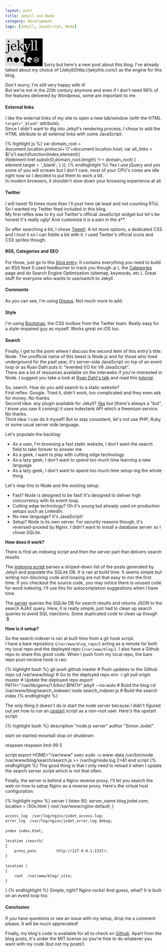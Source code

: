 ```yaml
---
layout: post
title: Jekyll and Node
category: development 
tags: [Jekyll, JavaScript, Node]
---
```

<img src="/img/technology/2011-09-12-jekyll-and-node/jekyll_node.png" class="post-img float-left"/>
Sorry but here's a new post about this blog. I've already talked about my choice of [Jekyll](http://jekyllrb.com/) as the engine for this blog.

Don't worry, I'm still very happy with it!  
But we're not in the 20th century anymore and even if I don't need 99% of the features delivered by Wordpress, some are important to me.

#### External links
I like the external links of my site to open a new tab/window (with the HTML `target="_blank"` attribute).  
Since I didn't want to dig into Jekyll's rendering process, I chose to add the HTML attribute to all external links with some JavaScript:  

{% highlight js %}
var domain_root = document.location.protocol+'//'+document.location.host;
var all_links = $('a').each(function(index,element){
  if(element.href.substr(0,domain_root.length) !== domain_root)
  {
    element.target = '_blank';
  }
});
{% endhighlight %}
Yes I use jQuery and yes some of you will scream but I don't care, most of your CPU's cores are idle right now so I decided to put them to work a bit.  
In modern browsers, it shouldn't slow down your browsing experience at all.

#### Twitter
I will tweet 10 times more than I'll post here (at least and not counting RTs). So I wanted my Twitter feed included in this blog.  
My first reflex was to try out Twitter's official JavaScript widget but let's be honest it's really ugly! And customize it is a pain in the a**.

So after searching a bit, I chose [Tweet!](http://tweet.seaofclouds.com/). A lot more options, a dedicated CSS and I host it so I can fiddle a bit with it.  I used Twitter's official icons and CSS sprites though.

#### RSS, Categories and SEO
For those, just go to this [blog entry](http://vitobotta.com/how-to-migrate-from-wordpress-to-jekyll/). It contains everything you need to build an RSS feed (I used feedburner to track you though :p ), the [Categories](http://localhost:4000/categories/index.html) page and do Search Engine Optimization (sitemap, keywords, etc.). Great stuff for everyone who wants to use/switch to Jekyll.

#### Comments
As you can see, I'm using [Disqus](http://disqus.com/). Not much more to add.

#### Style
I'm using [Bootstrap](http://twitter.github.com/bootstrap/), the CSS toolbox from the Twitter team. Really easy for a style-impaired guy as myself. Works great on iOS too.

#### Search
Finally, I get to the point where I discuss the second item of this entry's title: Node. The unofficial name of this beast is Node.js and for those who lived underground for the past year, it's server-side JavaScript on top of an event loop or as Ryan Dahl puts it: "evented I/O for V8 JavaScript".  
There are a lot of resources available on the interwebs if you're interested in Node. I suggest you take a look at [Ryan Dahl's talk](http://www.youtube.com/watch?v=jo_B4LTHi3I) and read this [tutorial](http://nodebeginner.org/).

So, search. How do you add search to a static website?  
First reflex: Google. Tried it, didn't work, too complicated and they even ask for money. No thanks.  
Second idea: any plugin available for Jekyll? [Yes](https://github.com/PascalW/jekyll_indextank) but (there's always a "but", I know you saw it coming) it uses indextank API which a freemium service. No thanks.  
Third idea: I can do it myself! But to stay consistent, let's not use PHP, Ruby or some usual server side language.  

Let's populate the backlog:

* As a user, I'm browsing a fast static website, I don't want the search field to take forever to answer me
* As a geek, I want to play with cutting edge technology
* As a lazy geek, I don't want to spend too much time learning a new language
* As a lazy geek, I don't want to spend too much time setup-ing the whole thing

Let's map this to Node and the existing setup:

* Fast? Node is designed to be fast! It's designed to deliver high concurrency with its event-loop.
* Cutting edge technology? Oh it's young but already used on production setups such as LinkedIn.
* No new language? It's JavaScript!
* Setup? Node is its own server. For security reasons though, it's reversed-proxied by Nginx. I didn't want to install a database server so I chose SQLite.

**How does it work?**

There is first an indexing script and then the server part that delivers search results.

The [indexing script](https://github.com/simonjodet/blog/blob/master/search_indexer/search_indexer.js) parses a striped-down list of the posts generated by Jekyll and populate the SQLite DB. It is ran at build time. It seems simple but writing non-blocking code and looping are not that easy to mix the first time. If you checkout the source code, you may notice there is unused code for word indexing. I'll use this for autocompletion suggestions when I have time.

The [server](https://github.com/simonjodet/blog/blob/master/search/search.js) queries the SQLite DB for search results and returns JSON to the search AJAX query. Here, it is really simple, just had to clean up search queries to avoid SQL injections. Some duplicated code to clean up though :$

**How is it setup?**

So the search indexer is ran at built time from a git hook script.  
I have a bare repository (`/var/www/blog_repo/`) acting as a remote for both my local repo and the deployed repo (`/var/www/blog/`). I also have a Github repo to share this *great* code. When I push from my local repo, the bare repo post-receive hook is ran:

{% highlight bash %}
git push github master # Push updates to the Github repo
cd /var/www/blog/ # Go to the deployed repo
env -i git pull origin master # Update the deployed repo
export PATH="/var/lib/gems/1.8/bin/:$PATH"
jekyll --no-auto # Build the blog 
cd /var/www/blog/search_indexer/
node search_indexer.js # Build the search index
{% endhighlight %}

The only thing it doesn't do is start the node server because I didn't figured out yet how to run an [upstart](http://upstart.ubuntu.com/) script as a non-root user. Here's the upstart script:

{% highlight bash %}
description "node.js server"
author      "Simon Jodet"

start on started mountall
stop on shutdown

respawn
respawn limit 99 5

script
    export HOME="/var/www"
    exec sudo -u www-data /usr/bin/node /var/www/blog/search/search.js >> /var/log/node.log 2>&1
end script
{% endhighlight %}
The good thing is that I only need to reload it when I update the search server script which is not that often.

Finally, the server is behind a Nginx reverse proxy. I'll let you search the web on how to setup Nginx as a reverse proxy. Here's the virtual host configuration:

{% highlight nginx %}
server
{
    listen   80;
    server_name  blog.jodet.com;
    location = /50x.html
    {
        root /var/www/nginx-default;
    }

    access_log  /var/log/nginx/jodet_access.log;
    error_log  /var/log/nginx/jodet_error.log debug;

    index index.html;

    location /search/
    {
        proxy_pass         http://127.0.0.1:1337/;
    }

    location /
    {
        root  /var/www/blog/_site;
    }
}
{% endhighlight %}
Simple, right? Nginx rocks! And guess, what? It is built on an event loop too.

#### Conclusion
If you have questions or see an issue with my setup, drop me a comment please. It will be much appreciated!

Finally, my blog's code is available for all to check on [Github](https://github.com/simonjodet/blog). Apart from the blog posts, it's under the MIT license so you're free to do whatever you want with my code (but not my posts!).




